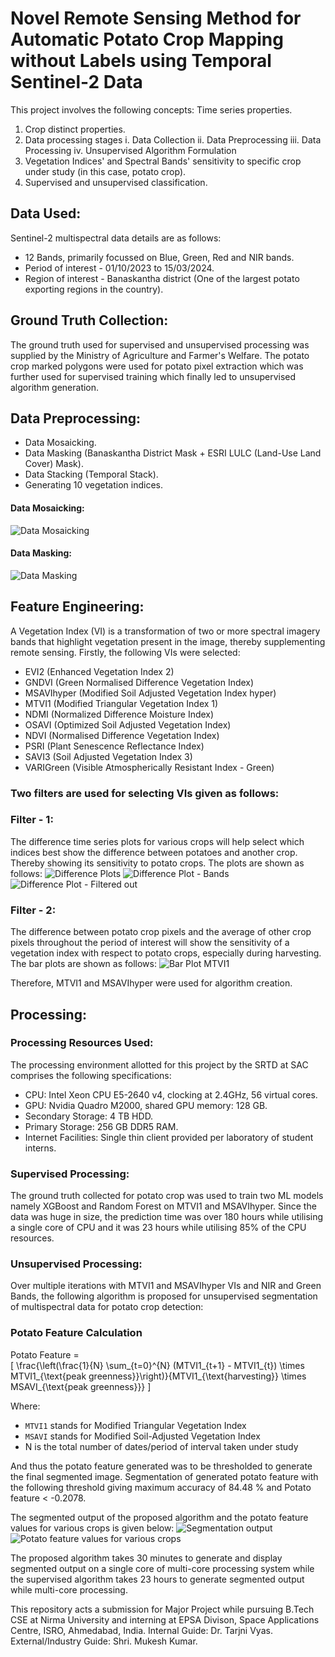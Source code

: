 # Novel Remote Sensing Method for Automatic Potato Crop Mapping without Labels using Temporal Sentinel-2 Data

This project involves the following concepts:
Time series properties.
1. Crop distinct properties.
2. Data processing stages
    i. Data Collection
    ii. Data Preprocessing
    iii. Data Processing
    iv. Unsupervised Algorithm Formulation
3. Vegetation Indices' and Spectral Bands' sensitivity to specific crop under study (in this case, potato crop).
4. Supervised and unsupervised classification.

## Data Used:
Sentinel-2 multispectral data details are as follows:    
- 12 Bands, primarily focussed on Blue, Green, Red and NIR bands.
- Period of interest - 01/10/2023 to 15/03/2024.
- Region of interest - Banaskantha district (One of the largest potato exporting regions in the country).

## Ground Truth Collection:
The ground truth used for supervised and unsupervised processing was supplied by the Ministry of Agriculture and Farmer's Welfare. The potato crop marked polygons were used for potato pixel extraction which was further used for supervised training which finally led to unsupervised algorithm generation.

## Data Preprocessing:
- Data Mosaicking.
- Data Masking (Banaskantha District Mask + ESRI LULC (Land-Use Land Cover) Mask).
- Data Stacking (Temporal Stack).
- Generating 10 vegetation indices.

#### Data Mosaicking:
![Data Mosaicking](Mosaicking.png) 

#### Data Masking:
![Data Masking](Masking.png)

## Feature Engineering:
A Vegetation Index (VI) is a transformation of two or more spectral imagery bands that highlight vegetation present in the image, thereby supplementing remote sensing. Firstly, the following VIs were selected:
- EVI2 (Enhanced Vegetation Index 2)
- GNDVI (Green Normalised Difference Vegetation Index)
- MSAVIhyper (Modified Soil Adjusted Vegetation Index hyper)
- MTVI1 (Modified Triangular Vegetation Index 1)
- NDMI (Normalized Difference Moisture Index)
- OSAVI (Optimized Soil Adjusted Vegetation Index)
- NDVI (Normalised Difference Vegetation Index)
- PSRI (Plant Senescence Reflectance Index)
- SAVI3 (Soil Adjusted Vegetation Index 3)
- VARIGreen (Visible Atmospherically Resistant Index - Green)

### Two filters are used for selecting VIs given as follows:
### Filter - 1:
The difference time series plots for various crops will help select which indices best show the difference between potatoes and another crop. Thereby showing its sensitivity to potato crops.
The plots are shown as follows:
![Difference Plots](<TimeSeries_Difference_(Late Potato).png>) 
![Difference Plot - Bands](<TimeSeries_Difference_Bands_(late Potato).png>) 
![Difference Plot - Filtered out](<TimeSeries_Difference_Filtered_(Early Potato).png>)

### Filter - 2:
The difference between potato crop pixels and the average of other crop pixels throughout the period of interest will show the sensitivity of a vegetation index with respect to potato crops, especially during harvesting.
The bar plots are shown as follows:
![Bar Plot MTVI1](Bar_ConsequtiveDifference_MTVI1.png)

Therefore, MTVI1 and MSAVIhyper were used for algorithm creation.

## Processing:
### Processing Resources Used:
The processing environment allotted for this project by the SRTD at SAC comprises the
following specifications:
- CPU: Intel Xeon CPU E5-2640 v4, clocking at 2.4GHz, 56 virtual cores.
- GPU: Nvidia Quadro M2000, shared GPU memory: 128 GB.
- Secondary Storage: 4 TB HDD.
- Primary Storage: 256 GB DDR5 RAM.
- Internet Facilities: Single thin client provided per laboratory of student interns.

### Supervised Processing:
The ground truth collected for potato crop was used to train two ML models namely XGBoost and Random Forest on MTVI1 and MSAVIhyper. Since the data was huge in size, the prediction time was over 180 hours while utilising a single core of CPU and it was 23 hours while utilising 85% of the CPU resources.

### Unsupervised Processing:
Over multiple iterations with MTVI1 and MSAVIhyper VIs and NIR and Green Bands, the following algorithm is proposed for unsupervised segmentation of multispectral data for potato crop detection:

### Potato Feature Calculation

Potato Feature =  
\[
\frac{\left(\frac{1}{N} \sum_{t=0}^{N} (MTVI1_{t+1} - MTVI1_{t}) \times MTVI1_{\text{peak greenness}}\right)}{MTVI1_{\text{harvesting}} \times MSAVI_{\text{peak greenness}}}
\]

Where:
- `MTVI1` stands for Modified Triangular Vegetation Index
- `MSAVI` stands for Modified Soil-Adjusted Vegetation Index
- N is the total number of dates/period of interval taken under study

And thus the potato feature generated was to be thresholded to generate the final segmented image. Segmentation of generated potato feature with the following threshold giving maximum accuracy of 84.48 % and Potato feature < -0.2078.

The segmented output of the proposed algorithm and the potato feature values for various crops is given below:
![Segmentation output](SegmentedOutput_Unsupervised_VI.png) 
![Potato feature values for various crops](Boxplot_VI.png)

The proposed algorithm takes 30 minutes to generate and display segmented output on a single core of multi-core processing system while the supervised algorithm takes 23 hours to generate segmented output while multi-core processing.

This repository acts a submission for Major Project while pursuing B.Tech CSE at Nirma University and interning at EPSA Divison, Space Applications Centre, ISRO, Ahmedabad, India.
Internal Guide: Dr. Tarjni Vyas.
External/Industry Guide: Shri. Mukesh Kumar.